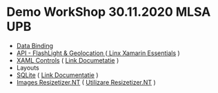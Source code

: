 # Demo WorkShop **30.11.2020** MLSA UPB

- [Data Binding](https://github.com/cristysandu/DemoXamarin/tree/master/Demo/Demo/Demo/Data%20Binding)
- [API - FlashLight & Geolocation ](https://github.com/cristysandu/DemoXamarin/tree/master/Demo/Demo/Demo/API) ([ Linx Xamarin Essentials](https://docs.microsoft.com/en-us/xamarin/essentials/?context=xamarin/android) )
- [XAML Controls](https://github.com/cristysandu/DemoXamarin/blob/master/Demo/Demo/Demo/Layouts.xaml) ( [Link Documetatie](https://docs.microsoft.com/en-us/xamarin/xamarin-forms/xaml/xaml-controls) )
- Layouts
- [SQLite](https://github.com/cristysandu/ToDoOnSteps/blob/master/ToDoOnSteps/ToDoOnSteps/AddTask.xaml.cs) ( [Link Documentatie](https://www.nuget.org/packages/sqlite-net-pcl/) )
- [Images Resizetizer.NT](https://www.nuget.org/packages/Resizetizer.NT/) ( [Utilizare Resizetizer.NT](https://www.youtube.com/watch?v=zcUPh5cVWaE&t=385s) )
